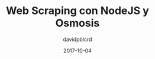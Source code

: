 ---
title: "Web Scraping con NodeJS y Osmosis"
layout: external_post
date: 2017-10-04

hidden: false # don't count this post in blog pagination
category: blog
author: davidpblcrd
externalLink: https://clouding.io/kb/web-scraping-con-nodejs-y-osmosis/
---